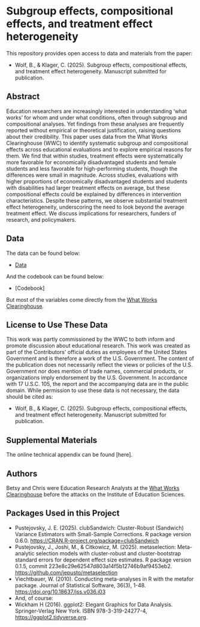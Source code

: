# Subgroup effects, compositional effects, and treatment effect heterogeneity

This repository provides open access to data and materials from the paper:

- Wolf, B., & Klager, C. (2025). Subgroup effects, compositional effects, and treatment effect heterogeneity. Manuscript submitted for publication. 

## Abstract

Education researchers are increasingly interested in understanding ‘what works’ for whom and under what conditions, often through subgroup and compositional analyses. Yet findings from these analyses are frequently reported without empirical or theoretical justification, raising questions about their credibility. This paper uses data from the What Works Clearinghouse (WWC) to identify systematic subgroup and compositional effects across educational evaluations and to explore empirical reasons for them. We find that within studies, treatment effects were systematically more favorable for economically disadvantaged students and female students and less favorable for high-performing students, though the differences were small in magnitude. Across studies, evaluations with higher proportions of economically disadvantaged students and students with disabilities had larger treatment effects on average, but these compositional effects could be explained by differences in intervention characteristics. Despite these patterns, we observe substantial treatment effect heterogeneity, underscoring the need to look beyond the average treatment effect. We discuss implications for researchers, funders of research, and policymakers.

## Data

The data can be found below:

- [Data](https://github.com/betsyjwolf/subgroup-effects/blob/main/subgroup_public.csv)

And the codebook can be found below:

- [Codebook]

But most of the variables come directly from the [What Works Clearinghouse](https://ies.ed.gov/ncee/wwc/studyfindings).

## License to Use These Data

This work was partly commissioned by the WWC to both inform and promote discussion about educational research. This work was created as part of the Contributors' official duties as employees of the United States Government and is therefore a work of the U.S. Government. The content of the publication does not necessarily reflect the views or policies of the U.S. Government nor does mention of trade names, commercial products, or organizations imply endorsement by the U.S. Government. In accordance with 17 U.S.C. 105, the report and the accompanying data are in the public domain. While permission to use these data is not necessary, the data should be cited as:

- Wolf, B., & Klager, C. (2025). Subgroup effects, compositional effects, and treatment effect heterogeneity. Manuscript submitted for publication.

## Supplemental Materials

The online technical appendix can be found [here].

## Authors

Betsy and Chris were Education Research Analysts at the [What Works Clearinghouse](https://ies.ed.gov/ncee/wwc/) before the attacks on the Institute of Education Sciences. 

## Packages Used in this Project

* Pustejovsky, J. E. (2025). clubSandwich: Cluster-Robust (Sandwich) Variance Estimators with Small-Sample Corrections. R package version 0.6.0. https://CRAN.R-project.org/package=clubSandwich
* Pustejovsky, J., Joshi, M., & Citkowicz, M. (2025). metaselection: Meta-analytic selection models with cluster-robust and cluster-bootstrap standard errors for dependent effect size estimates. R package version 0.1.5, commit 223e8c29e62547d803a14f5b12746b9af9453eb2. https://github.com/jepusto/metaselection
* Viechtbauer, W. (2010). Conducting meta-analyses in R with the metafor package. Journal of Statistical Software, 36(3), 1-48. https://doi.org/10.18637/jss.v036.i03
* And, of course:
* Wickham H (2016). ggplot2: Elegant Graphics for Data Analysis. Springer-Verlag New York. ISBN 978-3-319-24277-4, https://ggplot2.tidyverse.org.
  
